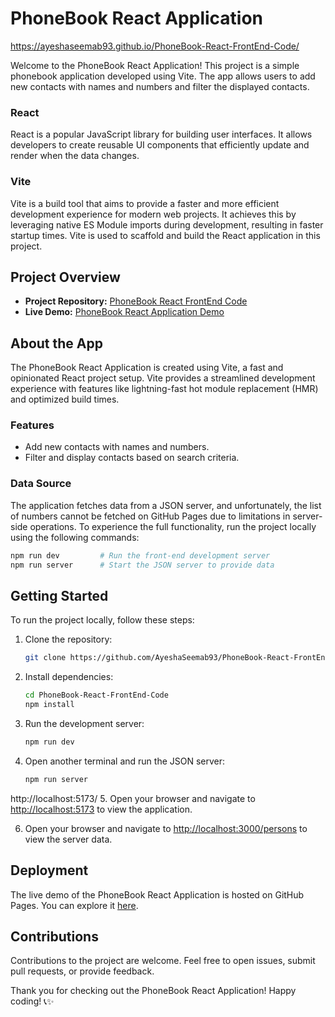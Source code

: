 # PhoneBook React Application
https://ayeshaseemab93.github.io/PhoneBook-React-FrontEnd-Code/

Welcome to the PhoneBook React Application! This project is a simple phonebook application developed using Vite. The app allows users to add new contacts with names and numbers and filter the displayed contacts.

### React

React is a popular JavaScript library for building user interfaces. It allows developers to create reusable UI components that efficiently update and render when the data changes. 

### Vite

Vite is a build tool that aims to provide a faster and more efficient development experience for modern web projects. It achieves this by leveraging native ES Module imports during development, resulting in faster startup times. Vite is used to scaffold and build the React application in this project.


## Project Overview

- **Project Repository:** [PhoneBook React FrontEnd Code](https://github.com/AyeshaSeemab93/PhoneBook-React-FrontEnd-Code)
- **Live Demo:** [PhoneBook React Application Demo](https://ayeshaseemab93.github.io/PhoneBook-React-FrontEnd-Code/)

## About the App

The PhoneBook React Application is created using Vite, a fast and opinionated React project setup. Vite provides a streamlined development experience with features like lightning-fast hot module replacement (HMR) and optimized build times.

### Features

- Add new contacts with names and numbers.
- Filter and display contacts based on search criteria.

### Data Source

The application fetches data from a JSON server, and unfortunately, the list of numbers cannot be fetched on GitHub Pages due to limitations in server-side operations. To experience the full functionality, run the project locally using the following commands:

```bash
npm run dev         # Run the front-end development server
npm run server      # Start the JSON server to provide data
```

## Getting Started

To run the project locally, follow these steps:

1. Clone the repository:

   ```bash
   git clone https://github.com/AyeshaSeemab93/PhoneBook-React-FrontEnd-Code.git
   ```

2. Install dependencies:

   ```bash
   cd PhoneBook-React-FrontEnd-Code
   npm install
   ```

3. Run the development server:

   ```bash
   npm run dev
   ```

4. Open another terminal and run the JSON server:

   ```bash
   npm run server
   ```

http://localhost:5173/
5. Open your browser and navigate to [http://localhost:5173](http://localhost:5173) to view the application.

6. Open your browser and navigate to [http://localhost:3000/persons](http://localhost:3000/persons) to view the server data.

## Deployment

The live demo of the PhoneBook React Application is hosted on GitHub Pages. You can explore it [here](https://ayeshaseemab93.github.io/PhoneBook-React-FrontEnd-Code/).

## Contributions

Contributions to the project are welcome. Feel free to open issues, submit pull requests, or provide feedback.


Thank you for checking out the PhoneBook React Application! Happy coding! 📞✨